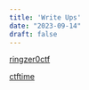 ```yaml
--- 
title: 'Write Ups'
date: "2023-09-14"
draft: false
---
```

[ringzer0ctf](https://ringzer0ctf.com/profile/48889/nikolazupancic)

[ctftime](https://ctftime.org/user/175015)
